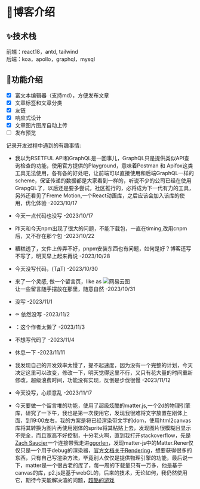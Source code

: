 # :rocket:博客介绍

## :sparkles:技术栈

前端：react18，antd, tailwind  
后端：koa，apollo，graphql，mysql

## :construction:功能介绍
- [x] 富文本编辑器（支持md），方便发布文章
- [x] 文章标签和文章分类
- [x] 友链
- [x] 响应式设计
- [x] 文章图片图库自动上传
- [ ] 发布预览

记录开发过程中遇到的有趣事情:   
- 我以为RSETFUL API和GraphQL是一回事儿，GraphQL只是提供类似API查询检查的功能，使用官方提供的Playground，意味着Postman 和 Apifox这类工具无法使用，各有各的好处吧，让前端可以直接使用和后端GraphQL一样的scheme，保证传递的数据都是大家看到一样的，听说不少的公司已经在使用GrapgQL了，以后还是要多尝试，社区推行的，必将成为下一代有力的工具，另外还看见了Freme Motion,一个React动画库，之后应该会加入该库的使用，优化体验 -2023/10/17

- 今天一点代码也没写 -2023/10/17  
- 昨天和今天npm出现了很大的问题，不能下载包，一直在timing,改用cnpm后，又不存在那个包 -2023/10/22

- 糟糕透了，文件上传弄不好，pnpm安装东西也有问题，如何是好？博客还写不写了，明天早上起来再说 -2023/10/28

- 今天没写代码，(TдT) -2023/10/30

- 来了一个灵感, 做一个留言页，like as ![网易云图](https://i2.100024.xyz/2023/10/31/xczrbl.webp
)  
让一些留言随手摆放在那里，随意自然 -2023/10/31
- 没写 -2023/11/1
- :coffin: 依然没写 -2023/11/2
- ：这个作者太懒了 -2023/11/3
- 不想写代码了 -2023/11/4
- 休息一下 -2023/11/11
- 我发现自己的开发效率太慢了，提不起速度，因为没有一个完整的计划，今天决定这里可以改变，修改一下，明天觉得这里不行，又只有花大量的时间重新修改，超级浪费时间，功能没有实现，反倒是步伐很慢 -2023/11/12
- 今天没写，心烦意乱 -2023/11/17
- 今天要做一个留言堆的功能，使用了超级炫酷的matter.js,一个2d的物理引擎库，研究了一下午，我也是第一次使用它，发现我很难将文字放置在刚体上面，到19:00左右，我的方案是将已经渲染带文字的dom，使用html2canvas库将其转换为图片再使用刚体的sprite将其粘贴上去，发现图片很模糊且显示不完全，而且宽高不好控制，十分老火啊，直到我打开stackoverflow，先是[Zach Saucier](https://stackoverflow.com/a/74817836/19915837)一个连接带我走进[ggorlen](https://stackoverflow.com/a/72849141/19915837)，发现matter-js中的Matter.Rener仅仅只是一个用于debug的渲染器，[官方文档关于Rendering](https://github.com/liabru/matter-js/wiki/Rendering)，想要获得很多的东西，只有自己写渲染方法，毕竟别人仅仅是提供物理引擎的功能，最后说一下，matter是一个很古老的库了，每一周的下载量只有一万多，他是基于canvas的库，p2.js是基于webGL的，后来的技术，无论如何，我仍然使用它，期待今天能解决渲的问题，[超酷的游戏](https://gameoftheyear.withgoogle.com/)
